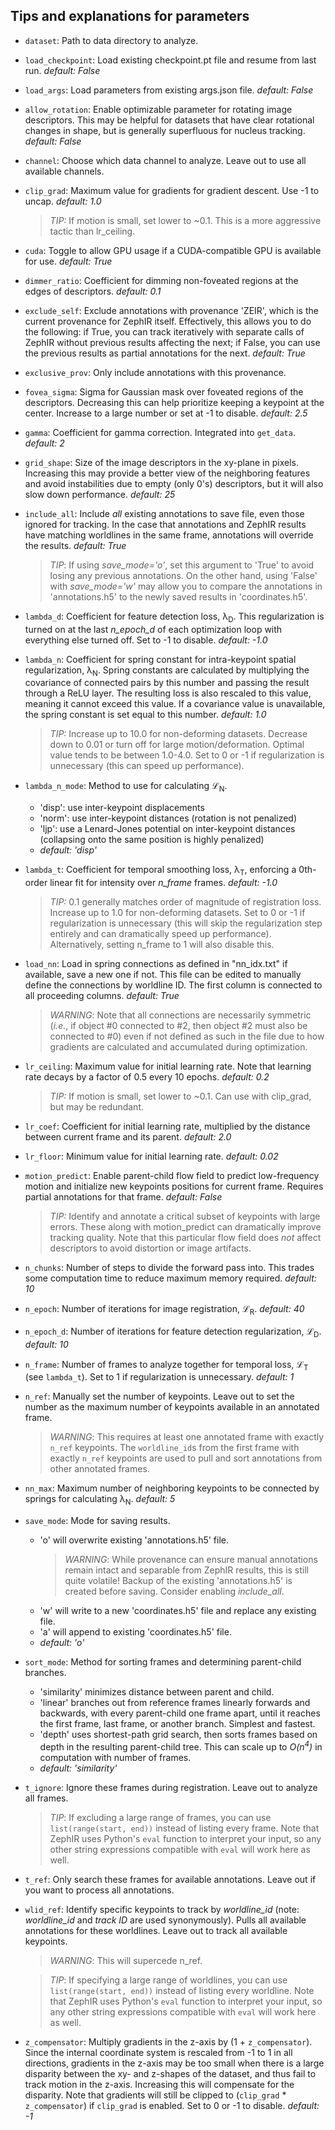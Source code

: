 ## Tips and explanations for parameters

- `dataset`: Path to data directory to analyze.
- `load_checkpoint`: Load existing checkpoint.pt file and resume from last run. *default: False*
- `load_args`: Load parameters from existing args.json file. *default: False*
- `allow_rotation`: Enable optimizable parameter for rotating image descriptors. This may be helpful for datasets that have clear rotational changes in shape, but is generally superfluous for nucleus tracking. *default: False*
- `channel`: Choose which data channel to analyze. Leave out to use all available channels.
- `clip_grad`: Maximum value for gradients for gradient descent. Use -1 to uncap. *default: 1.0*
    > *TIP:* If motion is small, set lower to ~0.1. This is a more aggressive tactic than lr_ceiling.
- `cuda`: Toggle to allow GPU usage if a CUDA-compatible GPU is available for use. *default: True*
- `dimmer_ratio`: Coefficient for dimming non-foveated regions at the edges of descriptors. *default: 0.1*
- `exclude_self`: Exclude annotations with provenance 'ZEIR', which is the current provenance for ZephIR itself. Effectively, this allows you to do the following: if True, you can track iteratively with separate calls of ZephIR without previous results affecting the next; if False, you can use the previous results as partial annotations for the next. *default: True*
- `exclusive_prov`: Only include annotations with this provenance.
- `fovea_sigma`: Sigma for Gaussian mask over foveated regions of the descriptors. Decreasing this can help prioritize keeping a keypoint at the center. Increase to a large number or set at -1 to disable. *default: 2.5*
- `gamma`: Coefficient for gamma correction. Integrated into `get_data`. *default: 2*
- `grid_shape`: Size of the image descriptors in the xy-plane in pixels. Increasing this may provide a better view of the neighboring features and avoid instabilities due to empty (only 0's) descriptors, but it will also slow down performance. *default: 25*
- `include_all`: Include *all* existing annotations to save file, even those ignored for tracking. In the case that annotations and ZephIR results have matching worldlines in the same frame, annotations will override the results. *default: True*
    > *TIP*: If using *save_mode='o'*, set this argument to 'True' to avoid losing any previous annotations. On the other hand, using 'False' with *save_mode='w'* may allow you to compare the annotations in 'annotations.h5' to the newly saved results in 'coordinates.h5'.
- `lambda_d`: Coefficient for feature detection loss, &lambda;<sub>D</sub>. This regularization is turned on at the last *n_epoch_d* of each optimization loop with everything else turned off. Set to -1 to disable. *default: -1.0*
- `lambda_n`: Coefficient for spring constant for intra-keypoint spatial regularization, &lambda;<sub>N</sub>. Spring constants are calculated by multiplying the covariance of connected pairs by this number and passing the result through a ReLU layer. The resulting loss is also rescaled to this value, meaning it cannot exceed this value. If a covariance value is unavailable, the spring constant is set equal to this number. *default: 1.0*
    > *TIP:* Increase up to 10.0 for non-deforming datasets. Decrease down to 0.01 or turn off for large motion/deformation. Optimal value tends to be between 1.0-4.0. Set to 0 or -1 if regularization is unnecessary (this can speed up performance).
- `lambda_n_mode`: Method to use for calculating $\mathcal{L}$<sub>N</sub>.
    - 'disp': use inter-keypoint displacements
    - 'norm': use inter-keypoint distances (rotation is not penalized)
    - 'ljp': use a Lenard-Jones potential on inter-keypoint distances (collapsing onto the same position is highly penalized)
    - *default: 'disp'*
- `lambda_t`: Coefficient for temporal smoothing loss, &lambda;<sub>T</sub>, enforcing a 0th-order linear fit for intensity over *n_frame* frames. *default: -1.0*
    > *TIP:* 0.1 generally matches order of magnitude of registration loss. Increase up to 1.0 for non-deforming datasets. Set to 0 or -1 if regularization is unnecessary (this will skip the regularization step entirely and can dramatically speed up performance). Alternatively, setting n_frame to 1 will also disable this.
- `load_nn`: Load in spring connections as defined in "nn_idx.txt" if available, save a new one if not. This file can be edited to manually define the connections by worldline ID. The first column is connected to all proceeding columns. *default: True*
    > *WARNING*: Note that all connections are necessarily symmetric (*i.e.*, if object #0 connected to #2, then object #2 must also be connected to #0) even if not defined as such in the file due to how gradients are calculated and accumulated during optimization.
- `lr_ceiling`: Maximum value for initial learning rate. Note that learning rate decays by a factor of 0.5 every 10 epochs. *default: 0.2*
    > *TIP:* If motion is small, set lower to ~0.1. Can use with clip_grad, but may be redundant.
- `lr_coef`: Coefficient for initial learning rate, multiplied by the distance between current frame and its parent. *default: 2.0*
- `lr_floor`: Minimum value for initial learning rate. *default: 0.02*
- `motion_predict`: Enable parent-child flow field to predict low-frequency motion and initialize new keypoints positions for current frame. Requires partial annotations for that frame. *default: False*
    > *TIP:* Identify and annotate a critical subset of keypoints with large errors. These along with motion_predict can dramatically improve tracking quality. Note that this particular flow field does *not* affect descriptors to avoid distortion or image artifacts.
- `n_chunks`: Number of steps to divide the forward pass into. This trades some computation time to reduce maximum memory required. *default: 10*
- `n_epoch`: Number of iterations for image registration, $\mathcal{L}$<sub>R</sub>. *default: 40*
- `n_epoch_d`: Number of iterations for feature detection regularization, $\mathcal{L}$<sub>D</sub>. *default: 10*
- `n_frame`: Number of frames to analyze together for temporal loss, $\mathcal{L}$<sub>T</sub> (see `lambda_t`). Set to 1 if regularization is unnecessary. *default: 1*
- `n_ref`: Manually set the number of keypoints. Leave out to set the number as the maximum number of keypoints available in an annotated frame.
    > *WARNING*: This requires at least one annotated frame with exactly `n_ref` keypoints. The `worldline_id`s from the first frame with exactly `n_ref` keypoints are used to pull and sort annotations from other annotated frames.
- `nn_max`: Maximum number of neighboring keypoints to be connected by springs for calculating &lambda;<sub>N</sub>. *default: 5*
- `save_mode`: Mode for saving results. 
    - 'o' will overwrite existing 'annotations.h5' file.
      > *WARNING*: While provenance can ensure manual annotations remain intact and separable from ZephIR results, this is still quite volatile! Backup of the existing 'annotations.h5' is created before saving. Consider enabling *include_all*. 
    - 'w' will write to a new 'coordinates.h5' file and replace any existing file. 
    - 'a' will append to existing 'coordinates.h5' file. 
    - *default: 'o'*
- `sort_mode`: Method for sorting frames and determining parent-child branches. 
    - 'similarity' minimizes distance between parent and child.
    - 'linear' branches out from reference frames linearly forwards and backwards, with every parent-child one frame apart, until it reaches the first frame, last frame, or another branch. Simplest and fastest.
    - 'depth' uses shortest-path grid search, then sorts frames based on depth in the resulting parent-child tree. This can scale up to *O(n<sup>4</sup>)* in computation with number of frames.
    - *default: 'similarity'*
- `t_ignore`: Ignore these frames during registration. Leave out to analyze all frames.
    > *TIP*: If excluding a large range of frames, you can use `list(range(start, end))` instead of listing every frame. Note that ZephIR uses Python's `eval` function to interpret your input, so any other string expressions compatible with `eval` will work here as well.
- `t_ref`: Only search these frames for available annotations. Leave out if you want to process all annotations.
- `wlid_ref`: Identify specific keypoints to track by *worldline_id* (note: *worldline_id* and *track ID* are used synonymously). Pulls all available annotations for these worldlines. Leave out to track all available keypoints.
    > *WARNING*: This will supercede n_ref.

    > *TIP*: If specifying a large range of worldlines, you can use `list(range(start, end))` instead of listing every worldline. Note that ZephIR uses Python's `eval` function to interpret your input, so any other string expressions compatible with `eval` will work here as well.
- `z_compensator`: Multiply gradients in the z-axis by (1 + `z_compensator`). Since the internal coordinate system is rescaled from -1 to 1 in all directions, gradients in the z-axis may be too small when there is a large disparity between the xy- and z-shapes of the dataset, and thus fail to track motion in the z-axis. Increasing this will compensate for the disparity. Note that gradients will still be clipped to (`clip_grad` * `z_compensator`) if `clip_grad` is enabled. Set to 0 or -1 to disable. *default: -1*

